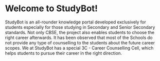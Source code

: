# Welcome to StudyBot!

StudyBot is an all-rounder knowledge portal developed exclusively for students especially for those studying in Secondary and Senior Secondary standards. Not only CBSE, the project also enables students to choose the right career afterwards. It has been observed that most of the Schools do not provide any type of counselling to the students about the future career scopes. We at StudyBot has a special 3C - Career Counselling Cell, which helps students to pursue their career in the right direction.
